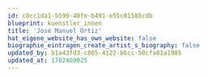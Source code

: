 ```yaml
---
id: c8cc1da1-5599-40fe-b491-e55c01585cdb
blueprint: kuenstler_innen
title: 'José Manuel Ortiz'
hat_eigene_website_has_own_website: false
biographie_eintragen_create_artist_s_biography: false
updated_by: b1a43fd3-c865-4122-b6cc-50cfa81a1985
updated_at: 1702469025
---
```

